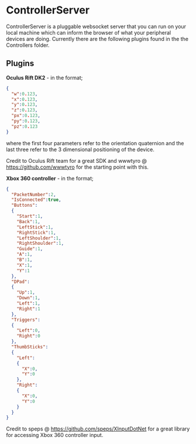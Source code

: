 <h1>ControllerServer</h1>
ControllerServer is a pluggable websocket server that you can run on your local machine which can inform the browser of what your peripheral devices are doing.
Currently there are the following plugins found in the the Controllers folder. 
<h2>Plugins</h2>

<b>Oculus Rift DK2</b> - in the format;

```JSON
{
  "w":0.123,
  "x":0.123,
  "y":0.123,
  "z":0.123,
  "px":0.123,
  "py":0.123,
  "pz":0.123
}
```
where the first four parameters refer to the orientation quaternion and the last three refer to the 3 dimensional positioning of the device.

Credit to Oculus Rift team for a great SDK and wwwtyro @ https://github.com/wwwtyro for the starting point with this.

<b>Xbox 360 controller</b> - in the format; 
```JSON
{
  "PacketNumber":2,
  "IsConnected":true,
  "Buttons":
  {
    "Start":1,
    "Back":1,
    "LeftStick":1,
    "RightStick":1,
    "LeftShoulder":1,
    "RightShoulder":1,
    "Guide":1,
    "A":1,
    "B":1,
    "X":1,
    "Y":1
  },
  "DPad":
  {
    "Up":1,
    "Down":1,
    "Left":1,
    "Right":1
  },
  "Triggers":
  {
    "Left":0,
    "Right":0
  },
  "ThumbSticks":
  {
    "Left":
    {
      "X":0,
      "Y":0
    },
    "Right":
    {
      "X":0,
      "Y":0
    }
  }
}
```
Credit to speps @ https://github.com/speps/XInputDotNet for a great library for accessing Xbox 360 controller input. 

